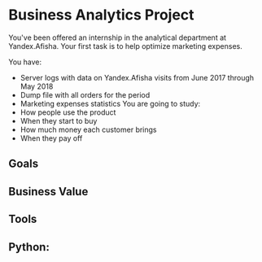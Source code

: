 # Business Analytics Project

You've been offered an internship in the analytical department at Yandex.Afisha. Your first task is to help optimize marketing expenses.

You have:

- Server logs with data on Yandex.Afisha visits from June 2017 through May 2018
- Dump file with all orders for the period
- Marketing expenses statistics
You are going to study:
- How people use the product
- When they start to buy
- How much money each customer brings
- When they pay off

## Goals


## Business Value


## Tools

Python:
- 
